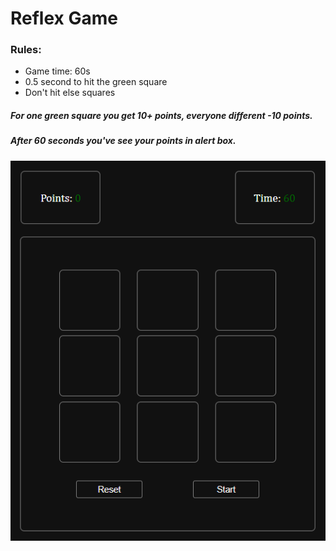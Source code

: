 # Reflex Game

### Rules:

- Game time: 60s 
- 0.5 second to hit the green square
- Don't hit else squares

##### For one green square you get 10+ points, everyone different -10 points.
##### After 60 seconds you've see your points in alert box.

![Screenshot](reflex-image.png)
